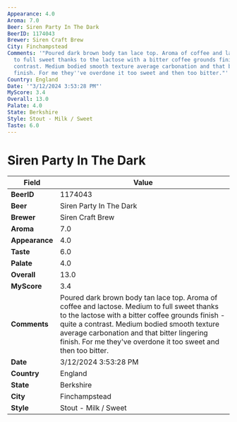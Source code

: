 ```yaml
---
Appearance: 4.0
Aroma: 7.0
Beer: Siren Party In The Dark
BeerID: 1174043
Brewer: Siren Craft Brew
City: Finchampstead
Comments: '"Poured dark brown body tan lace top. Aroma of coffee and lactose. Medium
  to full sweet thanks to the lactose with a bitter coffee grounds finish -quite a
  contrast. Medium bodied smooth texture average carbonation and that bitter lingering
  finish. For me they''ve overdone it too sweet and then too bitter."'
Country: England
Date: '"3/12/2024 3:53:28 PM"'
MyScore: 3.4
Overall: 13.0
Palate: 4.0
State: Berkshire
Style: Stout - Milk / Sweet
Taste: 6.0
---
```


# Siren Party In The Dark

| Field         | Value |
|---------------|-------|
| **BeerID** | 1174043 |
| **Beer** | Siren Party In The Dark |
| **Brewer** | Siren Craft Brew |
| **Aroma** | 7.0 |
| **Appearance** | 4.0 |
| **Taste** | 6.0 |
| **Palate** | 4.0 |
| **Overall** | 13.0 |
| **MyScore** | 3.4 |
| **Comments** | Poured dark brown body tan lace top. Aroma of coffee and lactose. Medium to full sweet thanks to the lactose with a bitter coffee grounds finish -quite a contrast. Medium bodied smooth texture average carbonation and that bitter lingering finish. For me they've overdone it too sweet and then too bitter. |
| **Date** | 3/12/2024 3:53:28 PM |
| **Country** | England |
| **State** | Berkshire |
| **City** | Finchampstead |
| **Style** | Stout - Milk / Sweet |
